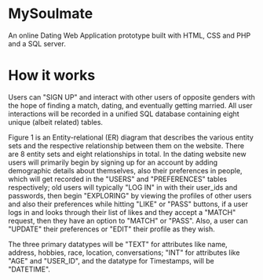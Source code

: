 # MySoulmate
An online Dating Web Application prototype built with HTML, CSS and PHP and a SQL server.
# How it works
Users can "SIGN UP" and interact with other users of opposite genders with the hope of finding a match, dating, and eventually getting married. 
All user interactions will be recorded in a unified SQL database containing eight unique (albeit related) tables. 

Figure 1 is an Entity-relational (ER) diagram that describes the various entity sets and the respective relationship between them on the website. There are 8 entity sets and eight relationships in total. In the dating website new users will primarily begin by signing up for an account by adding demographic details about themselves, also their preferences in people, which will get recorded in the "USERS" and "PREFERENCES" tables respectively; old users will typically "LOG IN" in with their user_ids and passwords, then begin "EXPLORING" by viewing the profiles of other users and also their preferences while hitting "LIKE" or "PASS" buttons, if a user logs in and looks through their list of likes and they accept a "MATCH" request, then they have an option to "MATCH" or "PASS". Also, a user can "UPDATE" their preferences or "EDIT" their profile as they wish. 

The three primary datatypes will be "TEXT" for attributes like name, address, hobbies, race, location, conversations; "INT" for attributes like "AGE" and "USER_ID", and the datatype for Timestamps, will be "DATETIME".
